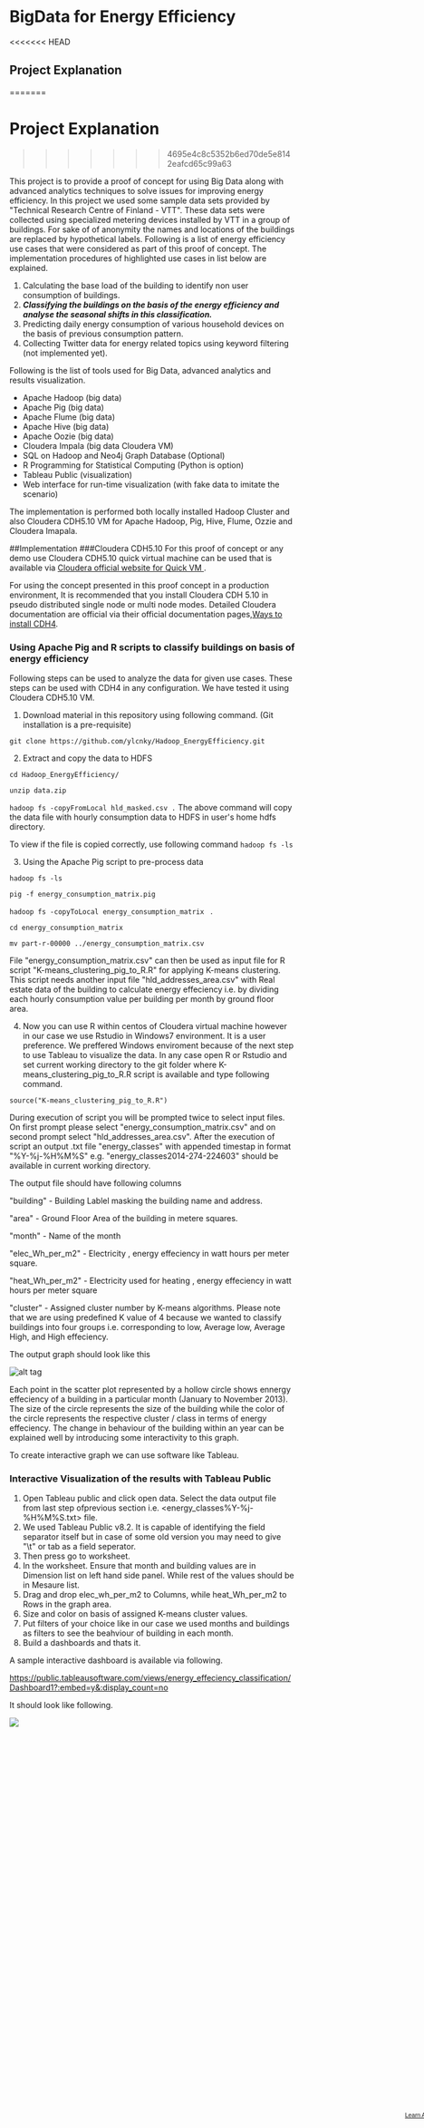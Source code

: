 BigData for Energy Efficiency
=============================
<<<<<<< HEAD
## Project Explanation
=======
# Project Explanation
>>>>>>> 4695e4c8c5352b6ed70de5e8142eafcd65c99a63

This project is to provide a proof of concept for using Big Data along with advanced analytics techniques to solve issues for improving energy efficiency. In this project we used some sample data sets provided by "Technical Research Centre of Finland - VTT". These data sets were collected using specialized metering devices installed by VTT in a group of buildings. For sake of of anonymity the names and locations of the buildings are replaced by hypothetical labels. Following is a list of energy efficiency use cases that were considered as part of this proof of concept. The implementation procedures of highlighted use cases in list below are explained.

1. Calculating the base load of the building to identify non user consumption of buildings.
2. **_Classifying the buildings on the basis of the energy efficiency and analyse the seasonal shifts in this classification._**
3. Predicting daily energy consumption of various household devices on the basis of previous consumption pattern.
4. Collecting Twitter data for energy related topics using keyword filtering (not implemented yet).
</font>
Following is the list of tools used for Big Data, advanced analytics and results visualization.

* Apache Hadoop (big data)
* Apache Pig (big data)
* Apache Flume (big data)
* Apache Hive (big data)
* Apache Oozie (big data)
* Cloudera Impala (big data Cloudera VM)
* SQL on Hadoop and Neo4j Graph Database (Optional)
* R Programming for Statistical Computing (Python is option)
* Tableau Public (visualization)
* Web interface for run-time visualization (with fake data to imitate the scenario)

The implementation is performed both locally installed Hadoop Cluster and also Cloudera CDH5.10 VM for Apache Hadoop, Pig, Hive, Flume, Ozzie and Cloudera Imapala.

##Implementation
###Cloudera CDH5.10
For this proof of concept or any demo use Cloudera CDH5.10 quick virtual machine can be used that is available via [Cloudera official website for Quick VM ](https://www.cloudera.com/downloads/quickstart_vms/5-10.html).

For using the concept presented in this proof concept in a production environment, It is recommended that you install Cloudera CDH 5.10 in pseudo distributed single node or multi node modes. Detailed Cloudera documentation are official via their official documentation pages,[Ways to install CDH4](http://www.cloudera.com/content/cloudera-content/cloudera-docs/CDH4/4.2.0/CDH4-Installation-Guide/cdh4ig_topic_4_2.html).


###  Using Apache Pig and R scripts to classify buildings on basis of energy efficiency

Following steps can be used to analyze the data for given use cases. These steps can be used with CDH4 in any configuration. We have tested it using Cloudera CDH5.10 VM.

1. Download material in this repository using following command. (Git installation is a pre-requisite)

`git clone https://github.com/ylcnky/Hadoop_EnergyEfficiency.git`

2. Extract and copy the data to HDFS

`cd Hadoop_EnergyEfficiency/`

`unzip data.zip`

`hadoop fs -copyFromLocal hld_masked.csv .`
The above command will copy the data file with hourly consumption data to HDFS in user's home hdfs directory.

To view if the file is copied correctly, use following command
`hadoop fs -ls`

3. Using the Apache Pig script to pre-process data

`hadoop fs -ls`

`pig -f energy_consumption_matrix.pig`

`hadoop fs -copyToLocal energy_consumption_matrix ` .

`cd energy_consumption_matrix`

`mv part-r-00000 ../energy_consumption_matrix.csv`

File "energy_consumption_matrix.csv" can then be used as input file for R script "K-means_clustering_pig_to_R.R" for applying K-means clustering. This script needs another input file "hld_addresses_area.csv" with Real estate data of the building to calculate energy effeciency i.e. by dividing each hourly consumption value per building per month by ground floor area.

4. Now you can use R within centos of Cloudera virtual machine however in our case we use Rstudio in Windows7 environment. It is a user preference. We preffered Windows enviroment because of the next step to use Tableau to visualize the data. In any case open R or Rstudio and set current working directory to the git folder where K-means_clustering_pig_to_R.R script is available and type following command.

 `source("K-means_clustering_pig_to_R.R")`

During execution of script you will be prompted twice to select input files. On first prompt please select "energy_consumption_matrix.csv" and on second prompt select "hld_addresses_area.csv". After the execution of script an output .txt file "energy_classes" with appended timestap in format "%Y-%j-%H%M%S" e.g. "energy_classes2014-274-224603" should be available in current working directory.

The output file should have following columns

"building" - Building Lablel masking the building name and address.

"area" - Ground Floor Area of the building in metere squares.

"month"  - Name of the month

"elec_Wh_per_m2" - Electricity , energy effeciency in watt hours per meter square.

"heat_Wh_per_m2" - Electricity used for heating , energy effeciency in watt hours per meter square

"cluster"  - Assigned cluster number by K-means algorithms. Please note that we are using predefined K value of 4 because we wanted to classify buildings into four groups i.e. corresponding to low, Average low, Average High, and High effeciency.

The output graph should look like this

![alt tag](https://github.com/hazznain/BigData_for_Energy_Efficiency/blob/master/images/K-means.bmp)

Each point in the scatter plot represented by a hollow circle shows ennergy effeciency of a building in a particular month (January to November 2013). The size of the circle represents the size of the building while the color of the circle represents the respective cluster / class in terms of energy effeciency. The change in behaviour of the building within an year can be explained well by introducing some interactivity to this graph.

To create interactive graph we can use software like Tableau.

### Interactive Visualization of the results with Tableau Public

1. Open Tableau public and click open data. Select the data output file from last step ofprevious section i.e. <energy_classes%Y-%j-%H%M%S.txt> file.
2. We used Tableau Public v8.2. It is capable of identifying the field separator itself but in case of some old version you may need to give "\t" or tab as a field seperator.
3. Then press go to worksheet.
4. In the worksheet. Ensure that month and building values are in Dimension list on left hand side panel. While rest of the values should be in Mesaure list.
5. Drag and drop elec_wh_per_m2 to Columns, while heat_Wh_per_m2 to Rows in the graph area.
6. Size and color on basis of assigned K-means cluster values.
7. Put filters of your choice like in our case we used months and buildings as filters to see the beahviour of building in each month.
8. Build a dashboards and thats it.

A sample interactive dashboard is available via following.


https://public.tableausoftware.com/views/energy_effeciency_classification/Dashboard1?:embed=y&:display_count=no

It should look like following.

 <frame>
<script type='text/javascript' src='https://public.tableausoftware.com/javascripts/api/viz_v1.js'></script><div class='tableauPlaceholder' style='width: 804px; height: 695px;'><noscript><a href='#'><img alt=' ' src='https:&#47;&#47;public.tableausoftware.com&#47;static&#47;images&#47;en&#47;energy_effeciency_classification&#47;Dashboard1&#47;1_rss.png' style='border: none' /></a></noscript><object class='tableauViz' width='804' height='695' style='display:none;'><param name='host_url' value='https%3A%2F%2Fpublic.tableausoftware.com%2F' /> <param name='site_root' value='' /><param name='name' value='energy_effeciency_classification&#47;Dashboard1' /><param name='tabs' value='yes' /><param name='toolbar' value='yes' /><param name='static_image' value='https:&#47;&#47;public.tableausoftware.com&#47;static&#47;images&#47;en&#47;energy_effeciency_classification&#47;Dashboard1&#47;1.png' /> <param name='animate_transition' value='yes' /><param name='display_static_image' value='yes' /><param name='display_spinner' value='yes' /><param name='display_overlay' value='yes' /><param name='display_count' value='yes' /></object></div><div style='width:804px;height:22px;padding:0px 10px 0px 0px;color:black;font:normal 8pt verdana,helvetica,arial,sans-serif;'><div style='float:right; padding-right:8px;'><a href='http://www.tableausoftware.com/public/about-tableau-products?ref=https://public.tableausoftware.com/views/energy_effeciency_classification/Dashboard1' target='_blank'>Learn About Tableau</a></div></div>
 </frame>
